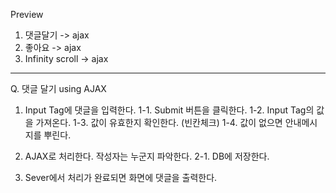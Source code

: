 Preview
1. 댓글달기 -> ajax
2. 좋아요 -> ajax
3. Infinity scroll -> ajax
-----
Q. 댓글 달기 using AJAX

1. Input Tag에 댓글을 입력한다.
   1-1. Submit 버튼을 클릭한다.
   1-2. Input Tag의 값을 가져온다.
   1-3. 값이 유효한지 확인한다. (빈칸체크)
   1-4. 값이 없으면 안내메시지를 뿌린다.

2. AJAX로 처리한다. 작성자는 누군지 파악한다.
   2-1. DB에 저장한다.
3. Sever에서 처리가 완료되면 화면에 댓글을 출력한다.


